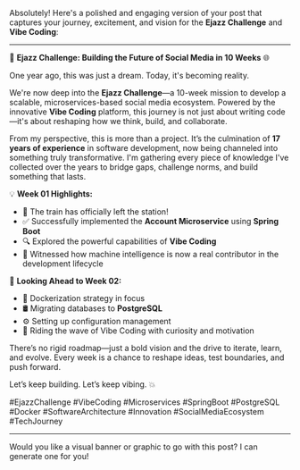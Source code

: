 Absolutely! Here's a polished and engaging version of your post that captures your journey, excitement, and vision for the **Ejazz Challenge** and **Vibe Coding**:

---

🚀 **Ejazz Challenge: Building the Future of Social Media in 10 Weeks** 🌐

One year ago, this was just a dream. Today, it's becoming reality.

We're now deep into the **Ejazz Challenge**—a 10-week mission to develop a scalable, microservices-based social media ecosystem. Powered by the innovative **Vibe Coding** platform, this journey is not just about writing code—it's about reshaping how we think, build, and collaborate.

From my perspective, this is more than a project. It’s the culmination of **17 years of experience** in software development, now being channeled into something truly transformative. I'm gathering every piece of knowledge I've collected over the years to bridge gaps, challenge norms, and build something that lasts.

💡 **Week 01 Highlights:**
- 🚂 The train has officially left the station!
- ✅ Successfully implemented the **Account Microservice** using **Spring Boot**
- 🔍 Explored the powerful capabilities of **Vibe Coding**
- 🤖 Witnessed how machine intelligence is now a real contributor in the development lifecycle

🔭 **Looking Ahead to Week 02:**
- 🐳 Dockerization strategy in focus
- 🛢️ Migrating databases to **PostgreSQL**
- ⚙️ Setting up configuration management
- 🌊 Riding the wave of Vibe Coding with curiosity and motivation

There’s no rigid roadmap—just a bold vision and the drive to iterate, learn, and evolve. Every week is a chance to reshape ideas, test boundaries, and push forward.

Let’s keep building. Let’s keep vibing. 💥

#EjazzChallenge #VibeCoding #Microservices #SpringBoot #PostgreSQL #Docker #SoftwareArchitecture #Innovation #SocialMediaEcosystem #TechJourney

---

Would you like a visual banner or graphic to go with this post? I can generate one for you!